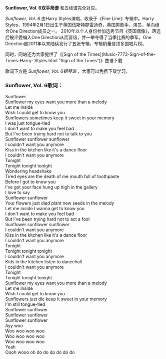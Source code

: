 

**Sunflower, Vol. 6双手简谱** 和五线谱完全对应。

_Sunflower, Vol. 6_ 由Harry Styles演唱，收录于《Fine Line》专辑中。Harry
Styles，1994年2月1日出生于英国伍斯特郡雷迪奇，英国男歌手，演员，单向组合One Direction成员之一。
2010年以个人身份参加选秀节目《英国偶像》，落选后被评委编入One Direction从而晋级，并一举夺得了当季比赛的季军。One
Direction自2011年以来陆续发行了五张专辑，专辑销量登顶多国唱片榜。

同时，网站还为大家提供了《[Sign of the Times](Music-7773-Sign-of-the-Times-Harry-
Styles.html "Sign of the Times")》曲谱下载

歌词下方是 _Sunflower, Vol. 6钢琴谱_ ，大家可以免费下载学习。

### Sunflower, Vol. 6歌词：

Sunflower  
Sunflower my eyes want you more than a melody  
Let me inside  
Wish I could get to know you  
Sunflowers sometimes keep it sweet in your memory  
I was just tongue-tied  
I don't want to make you feel bad  
But I've been trying hard not to talk to you  
Sunflower sunflower sunflower  
I couldn't want you anymore  
Kiss in the kitchen like it's a dance floor  
I couldn't want you anymore  
Tonight  
Tonight tonight tonight  
Wondering headshake  
Tired eyes are the death of me mouth full of toothpaste  
Before I got to know you  
I've got your face hung up high in the gallery  
I love to say  
Sunflower sunflower  
Your flowers just died plant new seeds in the melody  
Let me inside I wanna get to know you  
I don't want to make you feel bad  
But I've been trying hard not to act a fool  
Sunflower sunflower sunflower  
I couldn't want you anymore  
Kiss in the kitchen like it's a dance floor  
I couldn't want you anymore  
Tonight  
Tonight tonight tonight  
I couldn't want you anymore  
Kids in the kitchen listen to dancehall  
I couldn't want you anymore  
Tonight  
Tonight tonight tonight  
Sunflower my eyes want you more than a melody  
Let me inside  
Wish I could get to know you  
Sunflowers just die keep it sweet in your memory  
I'm still tongue-tied  
Sunflower sunflower  
Sunflower sunflower  
Sunflower sunflower  
Ayy woo  
Woo woo woo woo  
Woo woo woo woo  
Woo woo woo woo  
Yeah  
Oooh wooo oh do do do do do do

